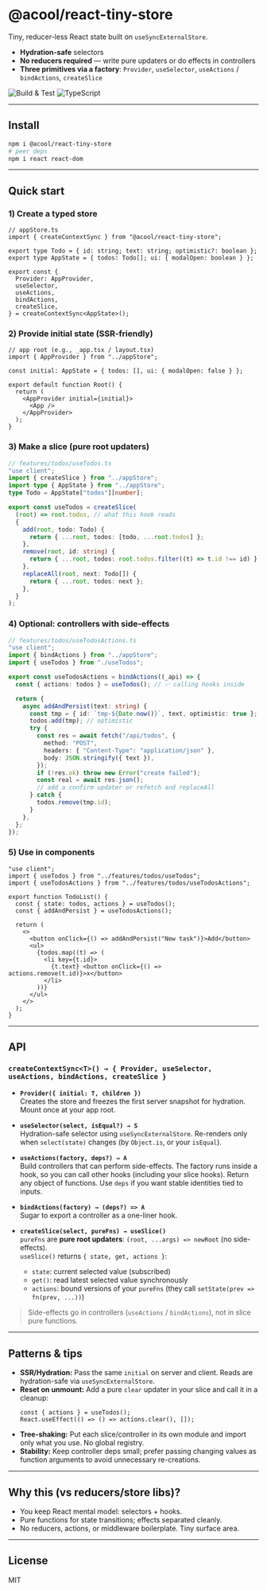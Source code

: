 # @acool/react-tiny-store

Tiny, reducer-less React state built on `useSyncExternalStore`.

- **Hydration-safe** selectors
- **No reducers required** — write pure updaters or do effects in controllers
- **Three primitives via a factory**: `Provider`, `useSelector`, `useActions` / `bindActions`, `createSlice`

![Build & Test](https://github.com/anirudhchintha95/react-tiny-store/actions/workflows/ci.yml/badge.svg?branch=main)
![TypeScript](https://github.com/anirudhchintha95/react-tiny-store/actions/workflows/types.yml/badge.svg?branch=main)

---

## Install

```bash
npm i @acool/react-tiny-store
# peer deps
npm i react react-dom
```

---

## Quick start

### 1) Create a typed store

```tsx
// appStore.ts
import { createContextSync } from "@acool/react-tiny-store";

export type Todo = { id: string; text: string; optimistic?: boolean };
export type AppState = { todos: Todo[]; ui: { modalOpen: boolean } };

export const {
  Provider: AppProvider,
  useSelector,
  useActions,
  bindActions,
  createSlice,
} = createContextSync<AppState>();
```

### 2) Provide initial state (SSR-friendly)

```tsx
// app root (e.g., _app.tsx / layout.tsx)
import { AppProvider } from "../appStore";

const initial: AppState = { todos: [], ui: { modalOpen: false } };

export default function Root() {
  return (
    <AppProvider initial={initial}>
      <App />
    </AppProvider>
  );
}
```

### 3) Make a slice (pure root updaters)

```ts
// features/todos/useTodos.ts
"use client";
import { createSlice } from "../appStore";
import type { AppState } from "../appStore";
type Todo = AppState["todos"][number];

export const useTodos = createSlice(
  (root) => root.todos, // what this hook reads
  {
    add(root, todo: Todo) {
      return { ...root, todos: [todo, ...root.todos] };
    },
    remove(root, id: string) {
      return { ...root, todos: root.todos.filter((t) => t.id !== id) };
    },
    replaceAll(root, next: Todo[]) {
      return { ...root, todos: next };
    },
  }
);
```

### 4) Optional: controllers with side-effects

```ts
// features/todos/useTodosActions.ts
"use client";
import { bindActions } from "../appStore";
import { useTodos } from "./useTodos";

export const useTodosActions = bindActions((_api) => {
  const { actions: todos } = useTodos(); // ✅ calling hooks inside

  return {
    async addAndPersist(text: string) {
      const tmp = { id: `tmp-${Date.now()}`, text, optimistic: true };
      todos.add(tmp); // optimistic
      try {
        const res = await fetch("/api/todos", {
          method: "POST",
          headers: { "Content-Type": "application/json" },
          body: JSON.stringify({ text }),
        });
        if (!res.ok) throw new Error("create failed");
        const real = await res.json();
        // add a confirm updater or refetch and replaceAll
      } catch {
        todos.remove(tmp.id);
      }
    },
  };
});
```

### 5) Use in components

```tsx
"use client";
import { useTodos } from "../features/todos/useTodos";
import { useTodosActions } from "../features/todos/useTodosActions";

export function TodoList() {
  const { state: todos, actions } = useTodos();
  const { addAndPersist } = useTodosActions();

  return (
    <>
      <button onClick={() => addAndPersist("New task")}>Add</button>
      <ul>
        {todos.map((t) => (
          <li key={t.id}>
            {t.text} <button onClick={() => actions.remove(t.id)}>x</button>
          </li>
        ))}
      </ul>
    </>
  );
}
```

---

## API

### `createContextSync<T>() → { Provider, useSelector, useActions, bindActions, createSlice }`

- **`Provider({ initial: T, children })`**  
  Creates the store and freezes the first server snapshot for hydration. Mount once at your app root.

- **`useSelector(select, isEqual?) → S`**  
  Hydration-safe selector using `useSyncExternalStore`. Re-renders only when `select(state)` changes (by `Object.is`, or your `isEqual`).

- **`useActions(factory, deps?) → A`**  
  Build controllers that can perform side-effects. The factory runs inside a hook, so you can call other hooks (including your slice hooks). Return any object of functions. Use `deps` if you want stable identities tied to inputs.

- **`bindActions(factory) → (deps?) => A`**  
  Sugar to export a controller as a one-liner hook.

- **`createSlice(select, pureFns) → useSlice()`**  
  `pureFns` are **pure root updaters**: `(root, ...args) => newRoot` (no side-effects).  
  `useSlice()` returns `{ state, get, actions }`:
  - `state`: current selected value (subscribed)
  - `get()`: read latest selected value synchronously
  - `actions`: bound versions of your `pureFns` (they call `setState(prev => fn(prev, ...))`)

> Side-effects go in controllers (`useActions` / `bindActions`), not in slice pure functions.

---

## Patterns & tips

- **SSR/Hydration:** Pass the same `initial` on server and client. Reads are hydration-safe via `useSyncExternalStore`.
- **Reset on unmount:** Add a pure `clear` updater in your slice and call it in a cleanup:
  ```tsx
  const { actions } = useTodos();
  React.useEffect(() => () => actions.clear(), []);
  ```
- **Tree-shaking:** Put each slice/controller in its own module and import only what you use. No global registry.
- **Stability:** Keep controller deps small; prefer passing changing values as function arguments to avoid unnecessary re-creations.

---

## Why this (vs reducers/store libs)?

- You keep React mental model: selectors + hooks.
- Pure functions for state transitions; effects separated cleanly.
- No reducers, actions, or middleware boilerplate. Tiny surface area.

---

## License

MIT
